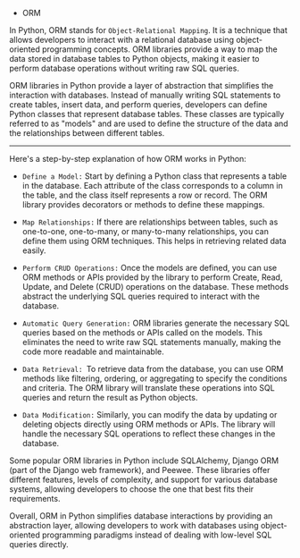 * ORM

In Python, ORM stands for `Object-Relational Mapping`. It is a technique that allows developers to interact with a relational database using object-oriented programming concepts. ORM libraries provide a way to map the data stored in database tables to Python objects, making it easier to perform database operations without writing raw SQL queries.

ORM libraries in Python provide a layer of abstraction that simplifies the interaction with databases. Instead of manually writing SQL statements to create tables, insert data, and perform queries, developers can define Python classes that represent database tables. These classes are typically referred to as "models" and are used to define the structure of the data and the relationships between different tables.

---

Here's a step-by-step explanation of how ORM works in Python:

- `Define a Model:` Start by defining a Python class that represents a table in the database. Each attribute of the class corresponds to a column in the table, and the class itself represents a row or record. The ORM library provides decorators or methods to define these mappings.

- `Map Relationships:` If there are relationships between tables, such as one-to-one, one-to-many, or many-to-many relationships, you can define them using ORM techniques. This helps in retrieving related data easily.

- `Perform CRUD Operations:` Once the models are defined, you can use ORM methods or APIs provided by the library to perform Create, Read, Update, and Delete (CRUD) operations on the database. These methods abstract the underlying SQL queries required to interact with the database.

- `Automatic Query Generation:` ORM libraries generate the necessary SQL queries based on the methods or APIs called on the models. This eliminates the need to write raw SQL statements manually, making the code more readable and maintainable.

- `Data Retrieval: `To retrieve data from the database, you can use ORM methods like filtering, ordering, or aggregating to specify the conditions and criteria. The ORM library will translate these operations into SQL queries and return the result as Python objects.

- `Data Modification:` Similarly, you can modify the data by updating or deleting objects directly using ORM methods or APIs. The library will handle the necessary SQL operations to reflect these changes in the database.

Some popular ORM libraries in Python include SQLAlchemy, Django ORM (part of the Django web framework), and Peewee. These libraries offer different features, levels of complexity, and support for various database systems, allowing developers to choose the one that best fits their requirements.

Overall, ORM in Python simplifies database interactions by providing an abstraction layer, allowing developers to work with databases using object-oriented programming paradigms instead of dealing with low-level SQL queries directly.
